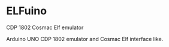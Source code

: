 # ELFuino

CDP 1802 Cosmac Elf emulator

Arduino UNO CDP 1802 emulator and Cosmac Elf interface like.

